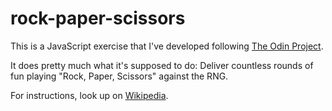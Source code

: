 # rock-paper-scissors

This is a JavaScript exercise that I've developed following [The Odin Project](https://www.theodinproject.com/paths/foundations/courses/foundations/lessons/rock-paper-scissors).

It does pretty much what it's supposed to do: Deliver countless rounds of fun playing "Rock, Paper, Scissors" against the RNG.

For instructions, look up on [Wikipedia](https://en.wikipedia.org/wiki/Rock%E2%80%93paper%E2%80%93scissors).
